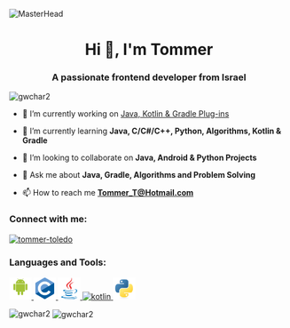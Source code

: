 ![MasterHead](https://i.postimg.cc/MpBs44mZ/header.png)
<h1 align="center">Hi 👋, I'm Tommer</h1>
<h3 align="center">A passionate frontend developer from Israel</h3>

<p align="left"> <img src="https://komarev.com/ghpvc/?username=gwchar2&label=Profile%20views&color=0e75b6&style=flat" alt="gwchar2" /> </p>

- 🔭 I’m currently working on [Java, Kotlin & Gradle Plug-ins](https://github.com/gwchar2/Powbot-Gradle-Script.git)

- 🌱 I’m currently learning **Java, C/C#/C++, Python, Algorithms, Kotlin & Gradle**

- 👯 I’m looking to collaborate on **Java, Android & Python Projects**

- 💬 Ask me about **Java, Gradle, Algorithms and Problem Solving**

- 📫 How to reach me **Tommer_T@Hotmail.com**

<h3 align="left">Connect with me:</h3>
<p align="left">
<a href="https://linkedin.com/in/tommer-toledo" target="blank"><img align="center" src="https://raw.githubusercontent.com/rahuldkjain/github-profile-readme-generator/master/src/images/icons/Social/linked-in-alt.svg" alt="tommer-toledo" height="30" width="40" /></a>
</p>

<h3 align="left">Languages and Tools:</h3>
<p align="left"> <a href="https://developer.android.com" target="_blank" rel="noreferrer"> <img src="https://raw.githubusercontent.com/devicons/devicon/master/icons/android/android-original-wordmark.svg" alt="android" width="40" height="40"/> </a> <a href="https://www.cprogramming.com/" target="_blank" rel="noreferrer"> <img src="https://raw.githubusercontent.com/devicons/devicon/master/icons/c/c-original.svg" alt="c" width="40" height="40"/> </a> <a href="https://www.java.com" target="_blank" rel="noreferrer"> <img src="https://raw.githubusercontent.com/devicons/devicon/master/icons/java/java-original.svg" alt="java" width="40" height="40"/> </a> <a href="https://kotlinlang.org" target="_blank" rel="noreferrer"> <img src="https://www.vectorlogo.zone/logos/kotlinlang/kotlinlang-icon.svg" alt="kotlin" width="40" height="40"/> </a> <a href="https://www.python.org" target="_blank" rel="noreferrer"> <img src="https://raw.githubusercontent.com/devicons/devicon/master/icons/python/python-original.svg" alt="python" width="40" height="40"/> </a> </p>

<p><img align="left" src="https://github-readme-stats.vercel.app/api/top-langs?username=gwchar2&show_icons=true&locale=en&layout=compact" alt="gwchar2" /></p>

<p>&nbsp;<img align="center" src="https://github-readme-stats.vercel.app/api?username=gwchar2&show_icons=true&locale=en" alt="gwchar2" /></p>

